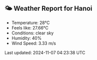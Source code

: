 <!-- WEATHER-START -->
## 🌤 Weather Report for Hanoi

- Temperature: 28°C
- Feels like: 27.66°C
- Conditions: clear sky
- Humidity: 40%
- Wind Speed: 3.33 m/s

Last updated: 2024-11-07 04:23:38 UTC
<!-- WEATHER-END -->
